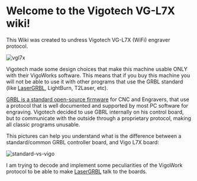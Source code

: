 # Welcome to the Vigotech VG-L7X wiki!
This Wiki was created to undress Vigotech VG-L7X (WiFi) engraver protocol.

![vgl7x](https://user-images.githubusercontent.com/8782035/96716014-c2481400-13a4-11eb-9c7f-2a90dcbe5fc6.jpg)

Vigotech made some design choices that make this machine usable ONLY with their VigoWorks software. This means that if you buy this machine you will not be able to use it with other programs that use the GRBL standard (like [LaserGRBL](https://lasergrbl.com), LightBurn, T2Laser, etc).

[GRBL is a standard open-source firmware](https://github.com/gnea/grbl/) for CNC and Engravers, that use a protocol that is well documented and supported by most PC software for engraving. Vigotech decided to use GBRL internally on his control board, but to communicate with the outside through a proprietary protocol, making all classic programs unusable.

This pictures can help you understand what is the difference between a standard/common GRBL controller board, and Vigo L7X board:

![standard-vs-vigo](https://user-images.githubusercontent.com/8782035/96724377-0db3ef80-13b0-11eb-9911-2358934ce6ef.png)


I am trying to decode and implement some peculiarities of the VigoWork protocol to be able to make [LaserGRBL](https://github.com/arkypita/LaserGRBL) talk to the boards.
